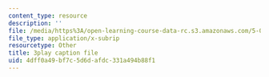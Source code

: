 ```yaml
---
content_type: resource
description: ''
file: /media/https%3A/open-learning-course-data-rc.s3.amazonaws.com/5-07sc-biological-chemistry-i-fall-2013/4dff0a49bf7c5d6dafdc331a494b88f1_XmS9DYHQHi0.vtt
file_type: application/x-subrip
resourcetype: Other
title: 3play caption file
uid: 4dff0a49-bf7c-5d6d-afdc-331a494b88f1
---
```

